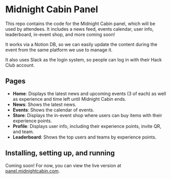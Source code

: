 # Midnight Cabin Panel

This repo contains the code for the Midnight Cabin panel, which will be used by attendees. It includes a news feed, events calendar, user info, leaderboard, in-event shop, and more coming soon!

It works via a Notion DB, so we can easily update the content during the event from the same platform we use to manage it.

It also uses Slack as the login system, so people can log in with their Hack Club account.

## Pages

- **Home**: Displays the latest news and upcoming events (3 of each) as well as experience and time left until Midnight Cabin ends.
- **News**: Shows the latest news.
- **Events**: Shows the calendar of events.
- **Store**: Displays the in-event shop where users can buy items with their experience points.
- **Profile**: Displays user info, including their experience points, invite QR, and team.
- **Leaderboard**: Shows the top users and teams by experience points.

## Installing, setting up, and running

Coming soon! For now, you can view the live version at [panel.midnightcabin.com](https://panel.midnightcabin.com).
